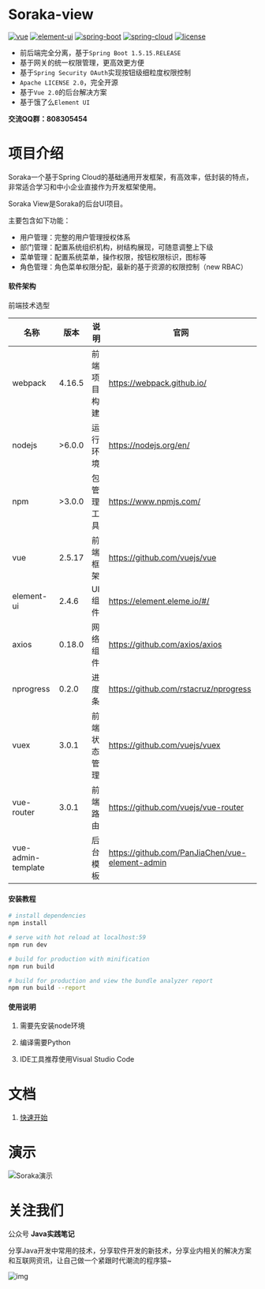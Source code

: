 # Soraka-view

[![vue](https://img.shields.io/badge/vue-2.5.17-brightgreen.svg)](https://github.com/vuejs/vue) [![element-ui](https://img.shields.io/badge/element--ui-2.4.6-brightgreen.svg)](https://github.com/ElemeFE/element) [![spring-boot](https://img.shields.io/badge/spring--boot-1.5.15.RELEASE-blue.svg)](https://spring.io/projects/spring-boot) [![spring-cloud](https://img.shields.io/badge/spring--cloud-Edgware.SR4-blue.svg)](https://spring.io/projects/spring-cloud) [![license](https://img.shields.io/badge/license-Apache%202.0-green.svg)](https://gitee.com/beiyoufx/soraka)

- 前后端完全分离，基于`Spring Boot 1.5.15.RELEASE`
- 基于网关的统一权限管理，更高效更方便
- 基于`Spring Security OAuth`实现按钮级细粒度权限控制
- `Apache LICENSE 2.0`，完全开源
- 基于`Vue 2.0`的后台解决方案
- 基于饿了么`Element UI`

**交流QQ群：808305454**

# 项目介绍

Soraka一个基于Spring Cloud的基础通用开发框架，有高效率，低封装的特点，非常适合学习和中小企业直接作为开发框架使用。

Soraka View是Soraka的后台UI项目。

主要包含如下功能：

- 用户管理：完整的用户管理授权体系
- 部门管理：配置系统组织机构，树结构展现，可随意调整上下级
- 菜单管理：配置系统菜单，操作权限，按钮权限标识，图标等
- 角色管理：角色菜单权限分配，最新的基于资源的权限控制（new RBAC）

#### 软件架构

前端技术选型

| 名称               | 版本   | 说明         | 官网                                            |
| ------------------ | ------ | ------------ | ----------------------------------------------- |
| webpack            | 4.16.5 | 前端项目构建 | https://webpack.github.io/                      |
| nodejs             | >6.0.0 | 运行环境     | https://nodejs.org/en/                          |
| npm                | >3.0.0 | 包管理工具   | https://www.npmjs.com/                          |
| vue                | 2.5.17 | 前端框架     | https://github.com/vuejs/vue                    |
| element-ui         | 2.4.6  | UI组件       | https://element.eleme.io/#/                     |
| axios              | 0.18.0 | 网络组件     | https://github.com/axios/axios                  |
| nprogress          | 0.2.0  | 进度条       | https://github.com/rstacruz/nprogress           |
| vuex               | 3.0.1  | 前端状态管理 | https://github.com/vuejs/vuex                   |
| vue-router         | 3.0.1  | 前端路由     | https://github.com/vuejs/vue-router             |
| vue-admin-template |        | 后台模板     | https://github.com/PanJiaChen/vue-element-admin |

#### 安装教程

``` bash
# install dependencies
npm install

# serve with hot reload at localhost:59
npm run dev

# build for production with minification
npm run build

# build for production and view the bundle analyzer report
npm run build --report
```

#### 使用说明

1. 需要先安装node环境

2. 编译需要Python

3. IDE工具推荐使用Visual Studio Code

# 文档

1. [快速开始](https://gitee.com/beiyoufx/soraka/blob/master/soraka-wiki/%E5%BF%AB%E9%80%9F%E5%BC%80%E5%A7%8B.md)

# 演示

![Soraka演示](https://gitee.com/beiyoufx/soraka-view/raw/master/demo.gif)

# 关注我们

公众号 **Java实践笔记**

分享Java开发中常用的技术，分享软件开发的新技术，分享业内相关的解决方案和互联网资讯，让自己做一个紧跟时代潮流的程序猿~

![img](https://gitee.com/beiyoufx/soraka-view/raw/master/javanoteqr.jpg)